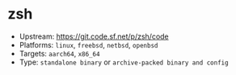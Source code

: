# zsh
- Upstream: https://git.code.sf.net/p/zsh/code
- Platforms: `linux`, `freebsd`, `netbsd`, `openbsd`
- Targets: `aarch64`, `x86_64`
- Type: `standalone binary` or `archive-packed binary and config`